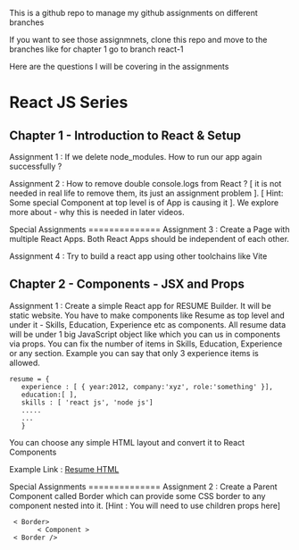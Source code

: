 This is a github repo to manage my github assignments on different branches

If you want to see those assignmnets, clone this repo and move to the branches like for chapter 1 go to branch react-1

Here are the questions I will be covering in the assignments


# **React JS Series**

## **Chapter 1 - Introduction to React & Setup**

Assignment 1 : If we delete node_modules. How to run our app again successfully ?

Assignment 2 : How to remove double console.logs from React ? [ it is not needed in real life to remove them, its just an assignment problem ]. [ Hint: Some special Component at top level is of App is causing it ]. We explore more about - why this is needed in later videos.

Special Assignments ==============
Assignment 3 : Create a Page with multiple React Apps. Both React Apps should be independent of each other.

Assignment 4 : Try to build a react app using other toolchains like Vite


## **Chapter 2 - Components - JSX and Props**

Assignment 1 : Create a simple React app for RESUME Builder. It will be static website. You have to make components like Resume as top level and under it - Skills, Education, Experience etc as components. All resume data will be under 1 big JavaScript object like which you can us in components via props. You can fix the number of items in Skills, Education, Experience or any section. Example you can say that only 3 experience items is allowed.

 ```
 resume = {
    experience : [ { year:2012, company:'xyz', role:'something' }],
    education:[ ],
    skills : [ 'react js', 'node js']
    .....
    ...
    }
```
You can choose any simple HTML layout and convert it to React Components

Example Link : [Resume HTML](https://codepen.io/emzarts/pen/OXzmym)

Special Assignments ==============
Assignment 2 : Create a Parent Component called Border which can provide some CSS border to any component nested into it. [Hint : You will need to use children props here]

```
 < Border> 
       < Component > 
 < Border />
```
